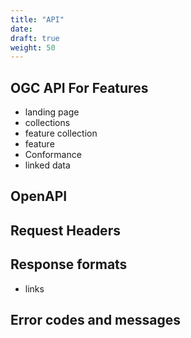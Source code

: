 ```yaml
---
title: "API"
date:
draft: true
weight: 50
---
```


## OGC API For Features

- landing page
- collections
- feature collection
- feature
-  Conformance
- linked data


## OpenAPI


## Request Headers

## Response formats

- links

## Error codes and messages
